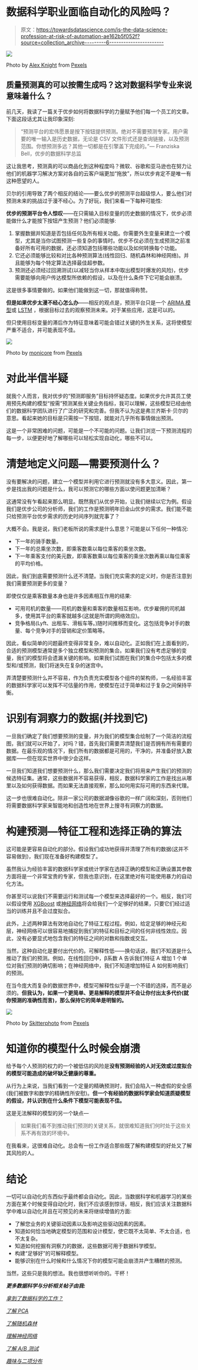 # 数据科学职业面临自动化的风险吗？

> 原文：<https://towardsdatascience.com/is-the-data-science-profession-at-risk-of-automation-ae162b5f052f?source=collection_archive---------6----------------------->

![](img/76d603dad7c1b5916385ad3a142dcc15.png)

Photo by [Alex Knight](https://www.pexels.com/@alex-knight-1272316?utm_content=attributionCopyText&utm_medium=referral&utm_source=pexels) from [Pexels](https://www.pexels.com/photo/high-angle-photo-of-robot-2599244/?utm_content=attributionCopyText&utm_medium=referral&utm_source=pexels)

## 质量预测真的可以按需生成吗？这对数据科学专业来说意味着什么？

前几天，我读了一篇关于优步如何将数据科学的力量赋予他们每一个员工的文章。下面这段话尤其让我印象深刻:

> “预测平台的宏伟愿景是按下按钮提供预测。绝对不需要预测专家。用户需要的唯一输入是历史数据，无论是 CSV 文件形式还是查询链接，以及预测范围。你想预测多远？其他一切都是在引擎盖下完成的。”— Franziska Bell，优步的数据科学总监

这让我思考，预测真的可以商品化到这种程度吗？微软、谷歌和亚马逊也在努力让他们的机器学习解决方案对各自的云客户端更加“拖放”，所以优步肯定不是唯一有这种愿望的人。

贝尔的引用导致了两个相反的结论——要么优步的预测平台超级惊人，要么他们对预测未来的挑战过于漫不经心。为了好玩，我们来看一下每种可能性:

**优步的预测平台令人惊叹**——在只需输入目标变量的历史数据的情况下，优步必须能做什么才能按下按钮产生预测？他们必须能够:

1.  掌握数据并知道是否包括任何及所有相关功能。你需要外生变量来建立一个模型，尤其是当你试图预测一些复杂的事情时。优步不仅必须在生成预测之前准备好所有可用的数据，还必须知道包括哪些功能以及如何转换每个功能。
2.  它还必须能够比较和对比各种预测算法(线性回归、随机森林和神经网络)。并且能够为每个特定算法选择最佳超参数。
3.  预测还必须经过回溯测试(以减轻当你从样本中取出模型时爆发的风险)，优步需要能够向用户传达模型所依赖的假设，以及在什么条件下它可能会崩溃。

这是很多事情要做的。如果他们能做到这一切，那就值得称赞。

**但是如果优步太漫不经心怎么办**——相反的观点是，预测平台只是一个 [ARIMA 模型](https://en.wikipedia.org/wiki/Autoregressive_integrated_moving_average)或 [LSTM](https://en.wikipedia.org/wiki/Long_short-term_memory) ，根据目标过去的观察预测未来。对于某些应用，这是可以的。

但只使用目标变量的滞后作为特征意味着可能会错过关键的外生关系，这将使模型严重不适合，并可能表现不佳。

![](img/d78257c84669a590c88dfc6a88bd2128.png)

Photo by [monicore](https://www.pexels.com/@monicore?utm_content=attributionCopyText&utm_medium=referral&utm_source=pexels) from [Pexels](https://www.pexels.com/photo/close-up-photo-of-himalayan-salt-2624400/?utm_content=attributionCopyText&utm_medium=referral&utm_source=pexels)

# 对此半信半疑

就我个人而言，我对优步的“预测即服务”目标持怀疑态度。如果优步允许其员工使用预先构建的模型“按需”预测某些关键业务指标，我可以理解，这些模型已经由他们的数据科学团队进行了广泛的研究和完善。但我不认为这是弗兰齐斯卡·贝尔的意思。看起来她的目标是只需按一下按钮，就能对几乎所有事情做出预测。

这是一个非常困难的问题，可能是一个不可能的问题。让我们浏览一下预测流程的每一步，以便更好地了解哪些可以轻松实现自动化，哪些不可以。

# 清楚地定义问题—需要预测什么？

没有要解决的问题，建立一个模型并利用它进行预测就没有多大意义。因此，第一步是找出我的问题是什么，我可以预测它的哪些方面以使问题更加清晰？

这通常没有乍看起来那么明显。既然我们从优步开始，让我们继续以它为例。假设我们是优步公司的分析师，我们的工作是预测明年旧金山优步的需求。我们能不能只给预测平台优步需求的历史时间序列就完事了？

大概不会。我是说，我们老板所说的需求是什么意思？可能是以下任何一种情况:

*   下一年的骑手数量。
*   下一年的总乘坐次数，即乘客数乘以每位乘客的乘坐次数。
*   下一年乘客支付的美元数，即乘客数乘以每位乘客的乘坐次数再乘以每位乘客的平均价格。

因此，我们到底需要预测什么还不清楚。当我们充实需求的定义时，你是否注意到我们需要预测更多的变量？

即使仅仅是乘客数量本身也是许多因素相互作用的结果:

*   可用司机的数量——司机的数量和乘客的数量相互影响，优步雇佣的司机越多，使用其平台的乘客就越多(这就是所谓的网络效应)。
*   竞争格局(Lyft、出租车、滑板车等。)随时间推移而变化。这包括竞争对手的数量、每个竞争对手的营销和定价策略等。

因此，看似简单的问题最终变得非常复杂，难以自动化。正如我们在上面看到的，合适的预测模型通常是多个独立模型和预测的集合。如果我们没有考虑足够的变量，我们的模型将会遗漏关键的影响。如果我们试图在我们的集合中包括太多的模型和/或预测，我们将迷失在复杂的迷宫中。

弄清楚要预测什么并不容易，作为负责充实模型各个组件的架构师，一名经验丰富的数据科学家可以发挥不可估量的作用，使模型在过于简单和过于复杂之间保持平衡。

# 识别有洞察力的数据(并找到它)

一旦我们确定了我们想要预测的变量，并为我们的模型集合绘制了一个简洁的流程图，我们就可以开始了，对吗？错，首先我们需要弄清楚我们是否拥有所有需要的数据。在最乐观的情况下，我们所有的数据都是可用的，干净的，并准备好放入数据库——但在现实世界中很少会这样。

一旦我们知道我们想要预测什么，那么我们需要决定我们将用来产生我们的预测的候选特征集。通常，这些数据并不容易获得，相反，数据科学家的工作是找出从哪里以及如何获得数据。而如果无法直接观察，那么如何用实际可用的东西来代理。

这一步也很难自动化。除非一家公司的数据湖像谷歌的一样广阔和深刻，否则他们将需要数据科学家来智能地和创造性地在世界上搜寻有洞察力的数据。

# 构建预测—特征工程和选择正确的算法

这可能是更容易自动化的部分。假设我们成功地获得并清理了所有的数据(这并不容易做到)，我们现在准备好构建模型了。

虽然我认为经验丰富的数据科学家或统计学家在选择正确的模型和正确设置其参数方面将是一个非常宝贵的专家，但我也意识到，在这里绝对有可能使用暴力的自动化方法。

你甚至可以说我们不需要运行和测试每一个模型来选择最好的一个。相反，我们可以假设使用 [XGBoost](https://en.wikipedia.org/wiki/XGBoost) 或[神经网络](/understanding-neural-networks-19020b758230)将会给我们一个足够好的结果，只要它们经过适当的训练并且不会过度拟合。

此外，上述两种算法有效地自动化了特征工程过程。例如，给定足够的神经元和层，神经网络可以很容易地捕捉到我们的特征和目标之间的任何非线性效应。因此，没有必要显式地包含我们的特征之间的对数和指数或交互。

当然，这种自动化是要付出代价的。可解释性低——换句话说，我们不知道是什么推动了我们的预测。例如，在线性回归中，β系数 A 告诉我们特征 A 增加 1 个单位对我们预测的确切影响；在神经网络中，我们不知道增加特征 A 如何影响我们的预测。

在当今庞大而复杂的数据世界中，模型可解释性似乎是一个不错的选择，而不是必须的。**但我认为，如果一个更简单、更易解释的模型并不会让你付出太多代价(就你预测的准确性而言)，那么保持它的简单是明智的。**

![](img/437b4b0b31a07195dfa46def7190196e.png)

Photo by [Skitterphoto](https://www.pexels.com/@skitterphoto?utm_content=attributionCopyText&utm_medium=referral&utm_source=pexels) from [Pexels](https://www.pexels.com/photo/wrecked-iphone-1388947/?utm_content=attributionCopyText&utm_medium=referral&utm_source=pexels)

# 知道你的模型什么时候会崩溃

给予每个人预测的权力的一个被低估的风险是**没有预测经验的人对无效或过度拟合的模型可能造成的破坏缺乏健康的尊重。**

从行为上来说，当我们看到一个定量的精确预测时，我们会陷入一种虚假的安全感(我们被数字和数学的精确性所安慰)。**但一个有经验的数据科学家会知道质疑模型的假设，并认识到在什么条件下模型可能表现不佳。**

这是无法解释的模型的另一个缺点—

> 如果我们看不到推动我们预测的关键关系，就很难知道我们何时处于这些关系不再有效的环境中。

在我看来，这很难自动化。总会有一份工作适合那些既了解构建模型的好处又了解其风险的人。

# 结论

一切可以自动化的东西似乎最终都会自动化。因此，当数据科学和机器学习的某些方面在某个时候变得自动化时，我们不应该感到惊讶。相反，我们应该关注数据科学中难以自动化并且在可预见的未来将继续增值的方面:

*   了解您业务的关键驱动因素以及影响这些驱动因素的因素。
*   知道如何恰当地确定模型的范围和设计模型，使它既不太简单、不太合适，也不太复杂。
*   知道如何挖掘有洞察力的数据，这些数据可用于数据科学模型。
*   构建“足够好”的可解释模型。
*   能够识别在什么时候和什么情况下你的模型可能会崩溃并产生糟糕的预测。

当然，这些只是我的想法。我也很想听听你的。干杯！

***更多数据科学与分析相关帖子由我:***

[*拿到了数据科学的工作？*](/got-data-science-jobs-552e39d48da2)

[*了解 PCA*](/understanding-pca-fae3e243731d?source=post_page---------------------------)

[*了解随机森林*](/understanding-random-forest-58381e0602d2?source=post_page---------------------------)

[*理解神经网络*](/understanding-neural-networks-19020b758230?source=post_page---------------------------)

[*了解 A/B 测试*](/data-science-fundamentals-a-b-testing-cb371ceecc27?source=post_page---------------------------)

[*趣味与二项分布*](/fun-with-the-binomial-distribution-96a5ecabf65b)
